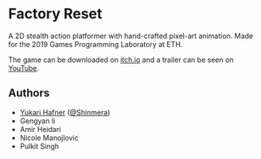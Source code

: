 # Factory Reset
A 2D stealth action platformer with hand-crafted pixel-art animation. Made for the 2019 Games Programming Laboratory at ETH.

The game can be downloaded on [itch.io](https://shinmera.itch.io/factory-reset) and a trailer can be seen on [YouTube](https://www.youtube.com/watch?v=L0zmt9HId54).

## Authors
* [Yukari Hafner](https://shinmera.com) ([@Shinmera](https://shinmera.com))
* Gengyan li
* Amir Heidari
* Nicole Manojlovic
* Pulkit Singh
